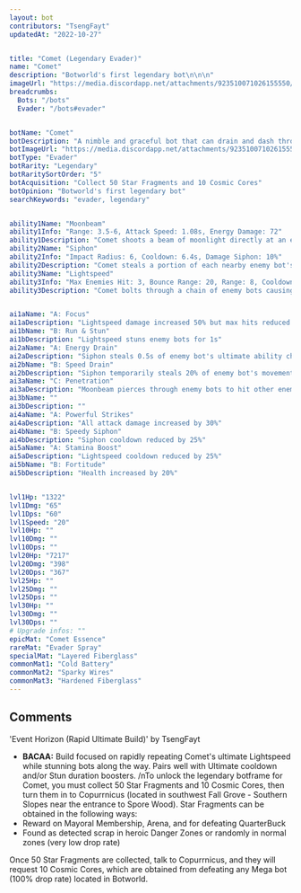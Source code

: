 ```yaml
---
layout: bot
contributors: "TsengFayt"
updatedAt: "2022-10-27"


title: "Comet (Legendary Evader)"
name: "Comet"
description: "Botworld's first legendary bot\n\n\n"
imageUrl: "https://media.discordapp.net/attachments/923510071026155550/1035404370042433576/Comet.png"
breadcrumbs:
  Bots: "/bots"
  Evader: "/bots#evader"


botName: "Comet"
botDescription: "A nimble and graceful bot that can drain and dash through enemies at the speed of light!"
botImageUrl: "https://media.discordapp.net/attachments/923510071026155550/1035404370042433576/Comet.png"
botType: "Evader"
botRarity: "Legendary"
botRaritySortOrder: "5"
botAcquisition: "Collect 50 Star Fragments and 10 Cosmic Cores"
botOpinion: "Botworld's first legendary bot"
searchKeywords: "evader, legendary"


ability1Name: "Moonbeam"
ability1Info: "Range: 3.5-6, Attack Speed: 1.08s, Energy Damage: 72"
ability1Description: "Comet shoots a beam of moonlight directly at an enemy bot"
ability2Name: "Siphon"
ability2Info: "Impact Radius: 6, Cooldown: 6.4s, Damage Siphon: 10%"
ability2Description: "Comet steals a portion of each nearby enemy bot's damage"
ability3Name: "Lightspeed"
ability3Info: "Max Enemies Hit: 3, Bounce Range: 20, Range: 8, Cooldown: 4.10s"
ability3Description: "Comet bolts through a chain of enemy bots causing damage to each one"


ai1aName: "A: Focus"
ai1aDescription: "Lightspeed damage increased 50% but max hits reduced by 1"
ai1bName: "B: Run & Stun"
ai1bDescription: "Lightspeed stuns enemy bots for 1s"
ai2aName: "A: Energy Drain"
ai2aDescription: "Siphon steals 0.5s of enemy bot's ultimate ability charge"
ai2bName: "B: Speed Drain"
ai2bDescription: "Siphon temporarily steals 20% of enemy bot's movement speed"
ai3aName: "C: Penetration"
ai3aDescription: "Moonbeam pierces through enemy bots to hit other enemy bots behind them"
ai3bName: ""
ai3bDescription: ""
ai4aName: "A: Powerful Strikes"
ai4aDescription: "All attack damage increased by 30%"
ai4bName: "B: Speedy Siphon"
ai4bDescription: "Siphon cooldown reduced by 25%"
ai5aName: "A: Stamina Boost"
ai5aDescription: "Lightspeed cooldown reduced by 25%"
ai5bName: "B: Fortitude"
ai5bDescription: "Health increased by 20%"


lvl1Hp: "1322"
lvl1Dmg: "65"
lvl1Dps: "60"
lvl1Speed: "20"
lvl10Hp: ""
lvl10Dmg: ""
lvl10Dps: ""
lvl20Hp: "7217"
lvl20Dmg: "398"
lvl20Dps: "367"
lvl25Hp: ""
lvl25Dmg: ""
lvl25Dps: ""
lvl30Hp: ""
lvl30Dmg: ""
lvl30Dps: ""
# Upgrade infos: ""
epicMat: "Comet Essence"
rareMat: "Evader Spray"
specialMat: "Layered Fiberglass"
commonMat1: "Cold Battery"
commonMat2: "Sparky Wires"
commonMat3: "Hardened Fiberglass"
---
```


## Comments
'Event Horizon (Rapid Ultimate Build)' by TsengFayt
- **BACAA:** Build focused on rapidly repeating Comet's ultimate Lightspeed while stunning bots along the way. Pairs well with Ultimate cooldown and/or Stun duration boosters.
/nTo unlock the legendary botframe for Comet, you must collect 50 Star Fragments and 10 Cosmic Cores, then turn them in to Copurrnicus (located in southwest Fall Grove - Southern Slopes near the entrance to Spore Wood). Star Fragments can be obtained in the following ways:
- Reward on Mayoral Membership, Arena, and for defeating QuarterBuck
- Found as detected scrap in heroic Danger Zones or randomly in normal zones (very low drop rate)

Once 50 Star Fragments are collected, talk to Copurrnicus, and they will request 10 Cosmic Cores, which are obtained from defeating any Mega bot (100% drop rate) located in Botworld.



